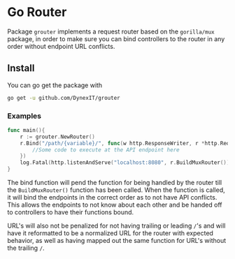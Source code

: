 # Go Router

Package `grouter` implements a request router based on the `gorilla/mux` package, in order to make sure you can bind controllers to the router in any order without endpoint URL conflicts.

## Install

You can go get the package with 
```sh
go get -u github.com/DynexIT/grouter
```

### Examples
```go
func main(){
	r := grouter.NewRouter()
	r.Bind("/path/{variable}/", func(w http.ResponseWriter, r *http.Request){
		//Some code to execute at the API endpoint here
	})
	log.Fatal(http.listenAndServe("localhost:8080", r.BuildMuxRouter()))
}
```

The bind function will pend the function for being handled by the router till the `BuildMuxRouter()` function has been called.
When the function is called, it will bind the endpoints in the correct order as to not have API conflicts.
This allows the endpoints to not know about each other and be handed off to controllers to have their functions bound.

URL's will also not be penalized for not having trailing or leading `/`'s and will have it reformatted to be a normalized URL for the router with expected behavior, as well as having mapped out the same function for URL's without the trailing `/`. 
